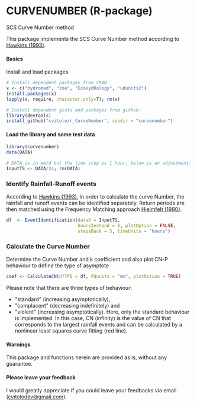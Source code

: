 CURVENUMBER (R-package)
===========================

SCS Curve Number method

This package implements the SCS Curve Number method according to [Hawkins (1993)](http://dx.doi.org/10.1061/(ASCE)0733-9437(1993)119:2(334)).

#### Basics
Install and load packages
```R
# Install dependent packages from CRAN:
x <- c("hydromad", "zoo", "EcoHydRology", "udunits2")
install.packages(x)
lapply(x, require, character.only=T); rm(x)

# Install dependent gists and packages from github:
library(devtools)
install_github("cvitolo/r_CurveNumber", subdir = "curvenumber")
```

#### Load the library and some test data

```R
library(curvenumber)
data(DATA) 

# DATA is in mm/d but the time step is 1 hour, below is an adjustment:
InputTS <- DATA/24; rm(DATA)
```

### Identify Rainfall-Runoff events
According to [Hawkins (1993)](http://dx.doi.org/10.1061/(ASCE)0733-9437(1993)119:2(334)), in order to calculate the curve Number, the rainfall and runoff events can be identified separately. Return periods are then matched using the Frequency Matching approach [Hjelmfelt (1980)](http://cedb.asce.org/cgi/WWWdisplay.cgi?9734). 

```R
df  <- EventIdentification(dataX = InputTS,
                           hours2extend = 6, plotOption = FALSE,
                           stepsBack = 5, timeUnits = "hours")
```

### Calculate the Curve Number
Determine the Curve Number and k coefficient and also plot CN-P behaviour to 
define the type of asymptote
```R
coef <- CalculateCN(dfTPQ = df, PQunits = "mm", plotOption = TRUE)
```

Please note that there are three types of behaviour: 
* "standard" (increasing asymptotically), 
* "complacent" (decreasing indefinitely) and 
* "violent" (increasing asymptotically).
Here, only the standard behaviour is implemented. In this case, CN (infinity) is
the value of CN that corresponds to the largest rainfall events and can be 
calculated by a nonlinear least squares curve fitting (red line).

#### Warnings
This package and functions herein are provided as is, without any guarantee.

#### Please leave your feedback
I would greatly appreciate if you could leave your feedbacks via email (cvitolodev@gmail.com).
